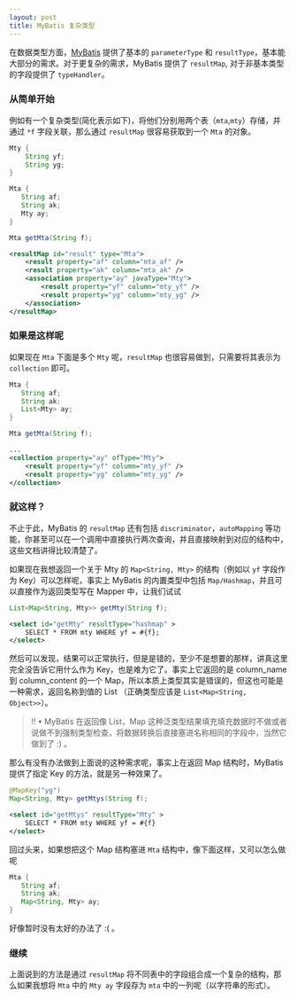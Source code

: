 ```yaml
---
layout: post
title: MyBatis 复杂类型
---
```


在数据类型方面，[MyBatis](http://www.mybatis.org/mybatis-3/) 提供了基本的 `parameterType` 和 `resultType`，基本能大部分的需求。对于更复杂的需求，MyBatis 提供了 `resultMap`, 对于非基本类型的字段提供了 `typeHandler`。

### 从简单开始

例如有一个复杂类型(简化表示如下)，将他们分别用两个表（`mta`,`mty`）存储，并通过 `*f` 字段关联，那么通过 `resultMap` 很容易获取到一个 `Mta` 的对象。

```java
Mty {
    String yf;
    String yg;
}

Mta {
   String af;
   String ak;
   Mty ay;
}

Mta getMta(String f);
```

```xml
<resultMap id="result" type="Mta">
    <result property="af" column="mta_af" />
    <result property="ak" column="mta_ak" />
    <association property="ay" javaType="Mty">
        <result property="yf" column="mty_yf" />
        <result property="yg" column="mty_yg" />
    </association>
</resultMap>
```

### 如果是这样呢
如果现在 `Mta` 下面是多个 `Mty` 呢，`resultMap` 也很容易做到，只需要将其表示为`collection` 即可。

```java
Mta {
   String af;
   String ak;
   List<Mty> ay;
}

Mta getMta(String f);
```

```xml
...
<collection property="ay" ofType="Mty">
    <result property="yf" column="mty_yf" />
    <result property="yg" column="mty_yg" />
</collection>
```

### 就这样？
不止于此，MyBatis 的 `resultMap` 还有包括 `discriminator`，`autoMapping` 等功能，你甚至可以在一个调用中直接执行两次查询，并且直接映射到对应的结构中，这些文档讲得比较清楚了。

如果现在我想返回一个关于 Mty 的 `Map<String, Mty>` 的结构（例如以 `yf` 字段作为 Key）可以怎样呢，事实上 MyBatis 的内置类型中包括 `Map/Hashmap`，并且可以直接作为返回类型写在 Mapper 中，让我们试试

```java
List<Map<String, Mty>> getMty(String f);
```
```xml
<select id="getMty" resultType="hashmap" >
    SELECT * FROM mty WHERE yf = #{f};
</select>
```
然后可以发现，结果可以正常执行，但是是错的，至少不是想要的那样，讲真这里完全没告诉它用什么作为 Key，也是难为它了。事实上它返回的是 column\_name 到 column\_content 的一个 Map，所以本质上类型其实是错误的，但这也可能是一种需求，返回名称到值的 List （正确类型应该是 `List<Map<String, Object>>`）。

> !! • MyBatis 在返回像 List，Map 这种泛类型结果填充填充数据时不做或者说做不到强制类型检查，将数据转换后直接塞进名称相同的字段中，当然它做到了 :) 。

那么有没有办法做到上面说的这种需求呢，事实上在返回 Map 结构时，MyBatis 提供了指定 Key 的方法，就是另一种效果了。

```java
@MapKey("yg")
Map<String, Mty> getMtys(String f);
```

```xml
<select id="getMtys" resultType="Mty" >
    SELECT * FROM mty WHERE yf = #{f}
</select>
```

回过头来，如果想把这个 Map 结构塞进 `Mta` 结构中，像下面这样，又可以怎么做呢

```java
Mta {
   String af;
   String ak;
   Map<String, Mty> ay;
}
```
好像暂时没有太好的办法了 :( 。

### 继续
上面说到的方法是通过 `resultMap` 将不同表中的字段组合成一个复杂的结构，那么如果我想将 `Mta` 中的 `Mty ay` 字段存为 `mta` 中的一列呢（以字符串的形式）。